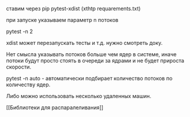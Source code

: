 ставим через pip pytest-xdist (xthtp requarements.txt)

при запуске указываем параметр n потоков

pytest -n 2


xdist может перезапускать тесты и т.д. нужно смотреть доку.

Нет смысла указывать потоков больше чем ядер в системе, иначе потоки будут просто стоять в очереди за ядрами и не будет прироста скорости.

pytest -n auto - автоматически подбирает количество потоков по количеству ядер.

Либо можно использовать несколько удаленных машин.

[[Библиотеки для распаралеливания]]
